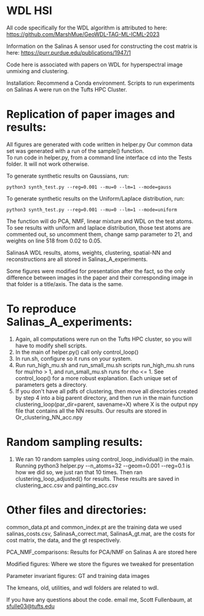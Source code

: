 # WDL HSI

All code specifically for the WDL algorithm is attributed to here: 
https://github.com/MarshMue/GeoWDL-TAG-ML-ICML-2023

Information on the Salinas A sensor used for constructing the cost matrix is here:
https://purr.purdue.edu/publications/1947/1

Code here is associated with papers on WDL for hyperspectral image unmixing and clustering.

Installation: 
Recommend a Conda environment. Scripts to run experiments on Salinas A were run
on the Tufts HPC Cluster. 

# Replication of paper images and results: 
All figures are generated with code written in helper.py
Our common data set was generated with a run of the sample() function.  
To run code in helper.py, from a command line interface cd into the Tests folder. 
It will not work otherwise.

To generate synthetic results on Gaussians, run:

```python3 synth_test.py --reg=0.001 --mu=0 --lm=1 --mode=gauss```

To generate synthetic results on the Uniform/Laplace distribution, run:

```python3 synth_test.py --reg=0.001 --mu=0 --lm=1 --mode=uniform```

The function will do PCA, NMF, linear mixture and WDL on the test atoms.
To see results with uniform and laplace distribution, those test atoms are
commented out, so uncomment them, change samp parameter to 21, and weights on line
518 from 0.02 to 0.05. 

SalinasA WDL results, atoms, weights, clustering, spatial-NN and reconstructions
are all stored in Salinas_A_experiments. 

Some figures were modified for presentation after the fact, so the only difference 
between images in the paper and their corresponding image in that folder is a 
title/axis. The data is the same.  

# To reproduce Salinas_A_experiments: 
1. Again, all computations were run on the Tufts HPC cluster, so you will have
to modify shell scripts.
2. In the main of helper.py() call only control_loop()
3. In run.sh, configure so it runs on your system.
4. Run run_high_mu.sh and run_small_mu.sh scripts
run_high_mu.sh runs for mu/rho > 1, and run_small_mu.sh runs for rho <= 1. See
control_loop() for a more robust explanation. Each unique set of parameters gets
a directory. 
5. If you don't have all pdfs of clustering, then move all directories created
by step 4 into a big parent directory, and then run in the main function 
clustering_loop(par_dir=parent, savename=X) where X is the output npy file
that contains all the NN results. Our results are stored in Or_clustering_NN_acc.npy

# Random sampling results:
1. We ran 10 random samples using control_loop_individual() in the main. Running
python3 helper.py --n_atoms=32 --geom=0.001 --reg=0.1 is how we did so, we just 
ran that 10 times. Then ran clustering_loop_adjusted() for results. These results
are saved in clustering_acc.csv and painting_acc.csv

# Other files and directories:
common_data.pt and common_index.pt are the training data we used
salinas_costs.csv, SalinasA_correct.mat, SalinasA_gt.mat, are the costs for cost matrix,
the data, and the gt respectively. 

PCA_NMF_comparisons: 
Results for PCA/NMF on Salinas A are stored here

Modified figures:
Where we store the figures we tweaked for presentation

Parameter invariant figures: 
GT and training data images

The kmeans, old, utilities, and wdl folders are related to wdl. 


If you have any questions about the code. email me, Scott Fullenbaum, at sfulle03@tufts.edu
